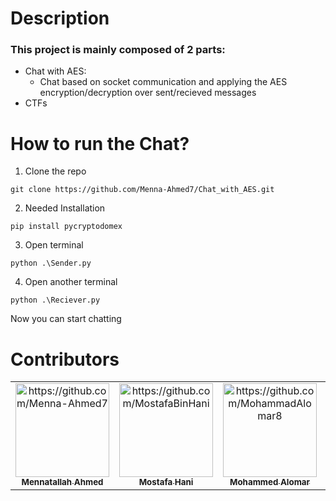 # Description
### This project is mainly composed of 2 parts:
* Chat with AES:
  * Chat based on socket communication and applying the AES encryption/decryption over sent/recieved messages
* CTFs
# How to run the Chat?
1. Clone the repo
```
git clone https://github.com/Menna-Ahmed7/Chat_with_AES.git
```
2. Needed Installation
```
pip install pycryptodomex
```
3. Open terminal
```
python .\Sender.py
```
4. Open another terminal
```
python .\Reciever.py
```
Now you can start chatting

# Contributors <a name = "Contributors"></a>

<table>
  <tr>
    <td align="center">
    <a href="https://github.com/Menna-Ahmed7" target="_black">
    <img src="https://avatars.githubusercontent.com/u/110634473?v=4" width="150px;" alt="https://github.com/Menna-Ahmed7"/>
    <br />
    <sub><b>Mennatallah Ahmed</b></sub></a>
    </td>
    <td align="center">
    <a href="https://github.com/MostafaBinHani" target="_black">
    <img src="https://avatars.githubusercontent.com/u/119853216?v=4" width="150px;" alt="https://github.com/MostafaBinHani"/>
    <br />
    <sub><b>Mostafa Hani</b></sub></a>
    </td>
    <td align="center">
    <a href="https://github.com/MohammadAlomar8" target="_black">
    <img src="https://avatars.githubusercontent.com/u/119791309?v=4" width="150px;" alt="https://github.com/MohammadAlomar8"/>
    <br />
    <sub><b>Mohammed Alomar</b></sub></a>
    </td>
    <td align="center">
    <a href="https://github.com/mou-code" target="_black">
    <img src="https://avatars.githubusercontent.com/u/123744354?v=4" width="150px;" alt="https://github.com/mou-code"/>
    <br />
    <sub><b>Moustafa Mohammed</b></sub></a>
    </td>
  </tr>
 </table>
